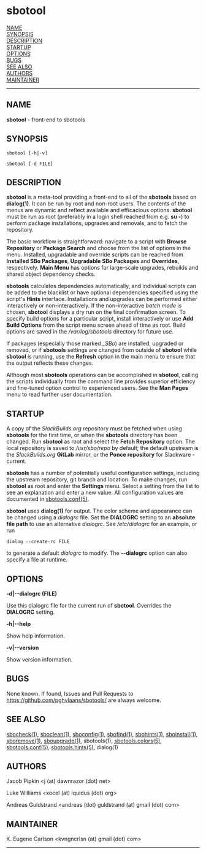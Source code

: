 # sbotool

[NAME](#name)\
[SYNOPSIS](#synopsis)\
[DESCRIPTION](#description)\
[STARTUP](#startup)\
[OPTIONS](#options)\
[BUGS](#bugs)\
[SEE ALSO](#see-also)\
[AUTHORS](#authors)\
[MAINTAINER](#maintainer)

------------------------------------------------------------------------

## NAME

**sbotool** - front-end to sbotools

## SYNOPSIS

    sbotool [-h|-v]

    sbotool [-d FILE]

## DESCRIPTION

**sbotool** is a meta-tool providing a front-end to all of the
**sbotools** based on **dialog(1)**. It can be run by root and non-root
users. The contents of the menus are dynamic and reflect available and
efficacious options. **sbotool** must be run as root (preferably in a
login shell reached from e.g. **su -**) to perform package
installations, upgrades and removals, and to fetch the repository.

The basic workflow is straightforward: navigate to a script with
**Browse Repository** or **Package Search** and choose from the list of
options in the menu. Installed, upgradable and override scripts can be
reached from **Installed SBo Packages**, **Upgradable SBo Packages** and
**Overrides**, respectively. **Main Menu** has options for large-scale
upgrades, rebuilds and shared object dependency checks.

**sbotools** calculates dependencies automatically, and individual
scripts can be added to the blacklist or have optional dependencies
specified using the script's **Hints** interface. Installations and
upgrades can be performed either interactively or non-interactively. If
the non-interactive *batch mode* is chosen, **sbotool** displays a dry
run on the final confirmation screen. To specify build options for a
particular script, install interactively or use **Add Build Options**
from the script menu screen ahead of time as root. Build options are
saved in the */var/log/sbotools* directory for future use.

If packages (especially those marked *\_SBo*) are installed, upgraded or
removed, or if **sbotools** settings are changed from outside of
**sbotool** while **sbotool** is running, use the **Refresh** option in
the main menu to ensure that the output reflects these changes.

Although most **sbotools** operations can be accomplished in
**sbotool**, calling the scripts individually from the command line
provides superior efficiency and fine-tuned option control to
experienced users. See the **Man Pages** menu to read further user
documentation.

## STARTUP

A copy of the *SlackBuilds.org* repository must be fetched when using
**sbotools** for the first time, or when the **sbotools** directory has
been changed. Run **sbotool** as root and select the **Fetch
Repository** option. The local repository is saved to */usr/sbo/repo* by
default; the default upstream is the *SlackBuilds.org* **GitLab**
mirror, or the **Ponce repository** for Slackware -current.

**sbotools** has a number of potentially useful configuration settings,
including the upstream repository, git branch and location. To make
changes, run **sbotool** as root and enter the **Settings** menu. Select
a setting from the list to see an explanation and enter a new value. All
configuration values are documented in [sbotools.conf(5)](sbotools.conf.5.md).

**sbotool** uses **dialog(1)** for output. The color scheme and
appearance can be changed using a *dialogrc* file. Set the **DIALOGRC**
setting to an **absolute file path** to use an alternative *dialogrc*.
See */etc/dialogrc* for an example, or run

    dialog --create-rc FILE

to generate a default *dialogrc* to modify. The **\--dialogrc** option
can also specify a file at runtime.

## OPTIONS

**-d\|\--dialogrc (FILE)**

Use this dialogrc file for the current run of **sbotool**. Overrides the
**DIALOGRC** setting.

**-h\|\--help**

Show help information.

**-v\|\--version**

Show version information.

## BUGS

None known. If found, Issues and Pull Requests to
<https://github.com/pghvlaans/sbotools/> are always welcome.

## SEE ALSO

[sbocheck(1)](sbocheck.1.md), [sboclean(1)](sboclean.1.md), [sboconfig(1)](sboconfig.1.md), [sbofind(1)](sbofind.1.md), [sbohints(1)](sbohints.1.md),
[sboinstall(1)](sboinstall.1.md), [sboremove(1)](sboremove.1.md), [sboupgrade(1)](sboupgrade.1.md), sbotools(1),
[sbotools.colors(5)](sbotools.colors.5.md), [sbotools.conf(5)](sbotools.conf.5.md), [sbotools.hints(5)](sbotools.hints.5.md), dialog(1)

## AUTHORS

Jacob Pipkin \<j (at) dawnrazor (dot) net\>

Luke Williams \<xocel (at) iquidus (dot) org\>

Andreas Guldstrand \<andreas (dot) guldstrand (at) gmail (dot) com\>

## MAINTAINER

K. Eugene Carlson \<kvngncrlsn (at) gmail (dot) com\>

------------------------------------------------------------------------
